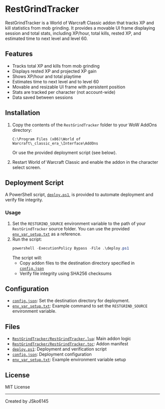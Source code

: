 # RestGrindTracker

RestGrindTracker is a World of Warcraft Classic addon that tracks XP and kill statistics from mob grinding. It provides a movable UI frame displaying session and total stats, including XP/hour, total kills, rested XP, and estimated time to next level and level 60.

## Features

- Tracks total XP and kills from mob grinding
- Displays rested XP and projected XP gain
- Shows XP/hour and total playtime
- Estimates time to next level and to level 60
- Movable and resizable UI frame with persistent position
- Stats are tracked per character (not account-wide)
- Data saved between sessions

## Installation

1. Copy the contents of the `RestGrindTracker` folder to your WoW AddOns directory:
   ```
   C:\Program Files (x86)\World of Warcraft\_classic_era_\Interface\AddOns
   ```
   Or use the provided deployment script (see below).

2. Restart World of Warcraft Classic and enable the addon in the character select screen.

## Deployment Script

A PowerShell script, [`deploy.ps1`](deploy.ps1), is provided to automate deployment and verify file integrity.

### Usage

1. Set the `RESTGRIND_SOURCE` environment variable to the path of your `RestGrindTracker` source folder. You can use the provided [`env_var_setup.txt`](env_var_setup.txt) as a reference.
2. Run the script:
   ```powershell
   powershell -ExecutionPolicy Bypass -File .\deploy.ps1
   ```
   The script will:
   - Copy addon files to the destination directory specified in [`config.json`](config.json)
   - Verify file integrity using SHA256 checksums

## Configuration

- [`config.json`](config.json): Set the destination directory for deployment.
- [`env_var_setup.txt`](env_var_setup.txt): Example command to set the `RESTGRIND_SOURCE` environment variable.

## Files

- [`RestGrindTracker/RestGrindTracker.lua`](RestGrindTracker/RestGrindTracker.lua): Main addon logic
- [`RestGrindTracker/RestGrindTracker.toc`](RestGrindTracker/RestGrindTracker.toc): Addon manifest
- [`deploy.ps1`](deploy.ps1): Deployment and verification script
- [`config.json`](config.json): Deployment configuration
- [`env_var_setup.txt`](env_var_setup.txt): Example environment variable setup

## License

MIT License

---

Created by JSko6145